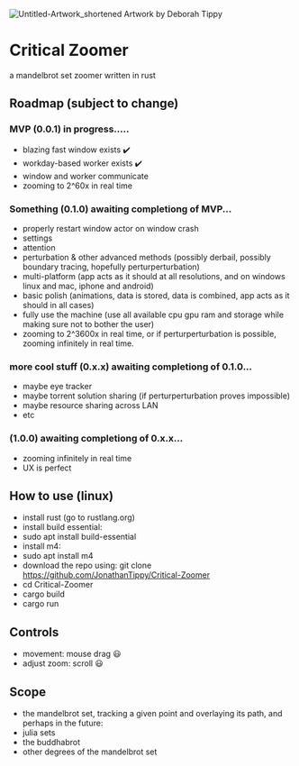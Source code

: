![Untitled-Artwork_shortened](https://user-images.githubusercontent.com/54297927/212390663-ff8359e9-438a-4742-8cf6-3b7675a27f7a.jpg)
Artwork by Deborah Tippy

# Critical Zoomer
a mandelbrot set zoomer written in rust

## Roadmap (subject to change)
### MVP (0.0.1)  in progress.....
- blazing fast window exists ✔️
- workday-based worker exists ✔️
- window and worker communicate
- zooming to 2^60x in real time
### Something (0.1.0)  awaiting completiong of MVP...
- properly restart window actor on window crash
- settings
- attention
- perturbation & other advanced methods (possibly derbail, possibly boundary tracing, hopefully perturperturbation)
- multi-platform (app acts as it should at all resolutions, and on windows linux and mac, iphone and android)
- basic polish (animations, data is stored, data is combined, app acts as it should in all cases)
- fully use the machine (use all available cpu gpu ram and storage while making sure not to bother the user)
- zooming to 2^3600x in real time, or if perturperturbation is possible, zooming infinitely in real time.
### more cool stuff (0.x.x)  awaiting completiong of 0.1.0...
- maybe eye tracker
- maybe torrent solution sharing (if perturperturbation proves impossible)
- maybe resource sharing across LAN
- etc
### (1.0.0)   awaiting completiong of 0.x.x...
- zooming infinitely in real time
- UX is perfect



## How to use (linux)
- install rust (go to rustlang.org)
- install build essential:
- sudo apt install build-essential
- install m4:
- sudo apt install m4
- download the repo using:
git clone https://github.com/JonathanTippy/Critical-Zoomer
- cd Critical-Zoomer
- cargo build
- cargo run

## Controls
- movement: mouse drag :smiley:
- adjust zoom: scroll :smiley:

## Scope
- the mandelbrot set, tracking a given point and overlaying its path, and perhaps in the future:
- julia sets
- the buddhabrot
- other degrees of the mandelbrot set
